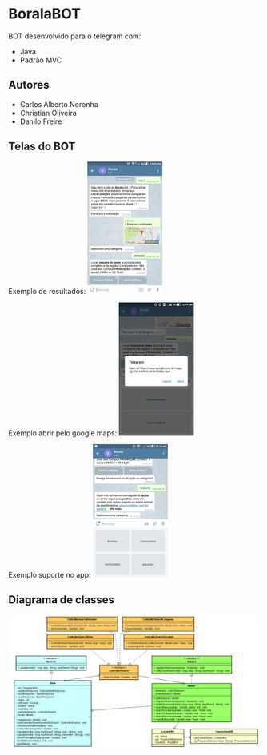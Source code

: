 # BoralaBOT

BOT desenvolvido para o telegram com:

* Java
* Padrão MVC

## Autores

* Carlos Alberto Noronha
* Christian Oliveira
* Danilo Freire

## Telas do BOT 

Exemplo de resultados:
![Borala resultados](https://github.com/TelegramBotSocial/boralaMVC/blob/master/public/print_result_tiny.jpg) 

Exemplo abrir pelo google maps:
![Borala abrir com Google Maps](https://github.com/TelegramBotSocial/boralaMVC/blob/master/public/print_maps_tiny.jpg) 

Exemplo suporte no app:
![Borala suporte](https://github.com/TelegramBotSocial/boralaMVC/blob/master/public/print_suporte_tiny.jpg) 

## Diagrama de classes

![Diagrama de classes](https://github.com/TelegramBotSocial/boralaMVC/blob/master/public/boralaMVC.png) 
